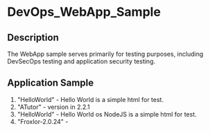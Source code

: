 # DevOps_WebApp_Sample

## Description <br>
The WebApp sample serves primarily for testing purposes, including DevSecOps testing and application security testing.

## Application Sample <br>
1. "HelloWorld" - Hello World is a simple html for test.
2. "ATutor" - version in 2.2.1
3. "HelloWorld" - Hello World os NodeJS is a simple html for test.
4. "Froxlor-2.0.24" - 


